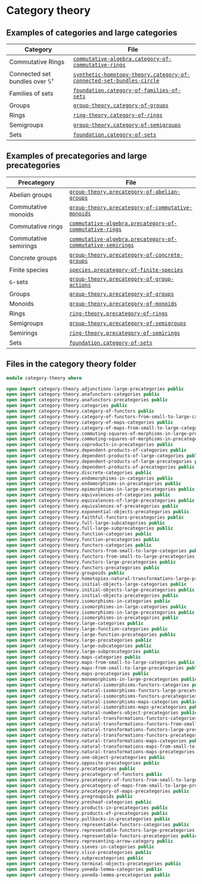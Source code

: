 # Category theory

## Examples of categories and large categories

| Category                      | File                                                                                                                                          |
| ----------------------------- | --------------------------------------------------------------------------------------------------------------------------------------------- |
| Commutative Rings             | [`commutative-algebra.category-of-commutative-rings`](commutative-algebra.category-of-commutative-rings.md)                                   |
| Connected set bundles over 𝕊¹ | [`synthetic-homotopy-theory.category-of-connected-set-bundles-circle`](synthetic-homotopy-theory.category-of-connected-set-bundles-circle.md) |
| Families of sets              | [`foundation.category-of-families-of-sets`](foundation.category-of-families-of-sets.md)                                                       |
| Groups                        | [`group-theory.category-of-groups`](group-theory.category-of-groups.md)                                                                       |
| Rings                         | [`ring-theory.category-of-rings`](ring-theory.category-of-rings.md)                                                                           |
| Semigroups                    | [`group-theory.category-of-semigroups`](group-theory.category-of-semigroups.md)                                                               |
| Sets                          | [`foundation.category-of-sets`](foundation.category-of-sets.md)                                                                               |

## Examples of precategories and large precategories

| Precategory           | File                                                                                                                      |
| --------------------- | ------------------------------------------------------------------------------------------------------------------------- |
| Abelian groups        | [`group-theory.precategory-of-abelian-groups`](group-theory.precategory-of-abelian-groups.md)                             |
| Commutative monoids   | [`group-theory.precategory-of-commutative-monoids`](group-theory.precategory-of-commutative-monoids.md)                   |
| Commutative rings     | [`commutative-algebra.precategory-of-commutative-rings`](commutative-algebra.precategory-of-commutative-rings.md)         |
| Commutative semirings | [`commutative-algebra.precategory-of-commutative-semirings`](commutative-algebra.precategory-of-commutative-semirings.md) |
| Concrete groups       | [`group-theory.precategory-of-concrete-groups`](group-theory.precategory-of-concrete-groups.md)                           |
| Finite species        | [`species.precategory-of-finite-species`](species.precategory-of-finite-species.md)                                       |
| `G`-sets              | [`group-theory.precategory-of-group-actions`](group-theory.precategory-of-group-actions.md)                               |
| Groups                | [`group-theory.precategory-of-groups`](group-theory.precategory-of-groups.md)                                             |
| Monoids               | [`group-theory.precategory-of-monoids`](group-theory.precategory-of-monoids.md)                                           |
| Rings                 | [`ring-theory.precategory-of-rings`](ring-theory.precategory-of-rings.md)                                                 |
| Semigroups            | [`group-theory.precategory-of-semigroups`](group-theory.precategory-of-semigroups.md)                                     |
| Semirings             | [`ring-theory.precategory-of-semirings`](ring-theory.precategory-of-semirings.md)                                         |
| Sets                  | [`foundation.category-of-sets`](foundation.category-of-sets.md)                                                           |

## Files in the category theory folder

```agda
module category-theory where

open import category-theory.adjunctions-large-precategories public
open import category-theory.anafunctors-categories public
open import category-theory.anafunctors-precategories public
open import category-theory.categories public
open import category-theory.category-of-functors public
open import category-theory.category-of-functors-from-small-to-large-categories public
open import category-theory.category-of-maps-categories public
open import category-theory.category-of-maps-from-small-to-large-categories public
open import category-theory.commuting-squares-of-morphisms-in-large-precategories public
open import category-theory.commuting-squares-of-morphisms-in-precategories public
open import category-theory.coproducts-in-precategories public
open import category-theory.dependent-products-of-categories public
open import category-theory.dependent-products-of-large-categories public
open import category-theory.dependent-products-of-large-precategories public
open import category-theory.dependent-products-of-precategories public
open import category-theory.discrete-categories public
open import category-theory.endomorphisms-in-categories public
open import category-theory.endomorphisms-in-precategories public
open import category-theory.epimorphisms-in-large-precategories public
open import category-theory.equivalences-of-categories public
open import category-theory.equivalences-of-large-precategories public
open import category-theory.equivalences-of-precategories public
open import category-theory.exponential-objects-precategories public
open import category-theory.faithful-functors-precategories public
open import category-theory.full-large-subcategories public
open import category-theory.full-large-subprecategories public
open import category-theory.function-categories public
open import category-theory.function-precategories public
open import category-theory.functors-categories public
open import category-theory.functors-from-small-to-large-categories public
open import category-theory.functors-from-small-to-large-precategories public
open import category-theory.functors-large-precategories public
open import category-theory.functors-precategories public
open import category-theory.groupoids public
open import category-theory.homotopies-natural-transformations-large-precategories public
open import category-theory.initial-objects-large-categories public
open import category-theory.initial-objects-large-precategories public
open import category-theory.initial-objects-precategories public
open import category-theory.isomorphisms-in-categories public
open import category-theory.isomorphisms-in-large-categories public
open import category-theory.isomorphisms-in-large-precategories public
open import category-theory.isomorphisms-in-precategories public
open import category-theory.large-categories public
open import category-theory.large-function-categories public
open import category-theory.large-function-precategories public
open import category-theory.large-precategories public
open import category-theory.large-subcategories public
open import category-theory.large-subprecategories public
open import category-theory.maps-categories public
open import category-theory.maps-from-small-to-large-categories public
open import category-theory.maps-from-small-to-large-precategories public
open import category-theory.maps-precategories public
open import category-theory.monomorphisms-in-large-precategories public
open import category-theory.natural-isomorphisms-functors-categories public
open import category-theory.natural-isomorphisms-functors-large-precategories public
open import category-theory.natural-isomorphisms-functors-precategories public
open import category-theory.natural-isomorphisms-maps-categories public
open import category-theory.natural-isomorphisms-maps-precategories public
open import category-theory.natural-numbers-object-precategories public
open import category-theory.natural-transformations-functors-categories public
open import category-theory.natural-transformations-functors-from-small-to-large-precategories public
open import category-theory.natural-transformations-functors-large-precategories public
open import category-theory.natural-transformations-functors-precategories public
open import category-theory.natural-transformations-maps-categories public
open import category-theory.natural-transformations-maps-from-small-to-large-precategories public
open import category-theory.natural-transformations-maps-precategories public
open import category-theory.one-object-precategories public
open import category-theory.opposite-precategories public
open import category-theory.precategories public
open import category-theory.precategory-of-functors public
open import category-theory.precategory-of-functors-from-small-to-large-precategories public
open import category-theory.precategory-of-maps-from-small-to-large-precategories public
open import category-theory.precategory-of-maps-precategories public
open import category-theory.pregroupoids public
open import category-theory.presheaf-categories public
open import category-theory.products-in-precategories public
open import category-theory.products-of-precategories public
open import category-theory.pullbacks-in-precategories public
open import category-theory.representable-functors-categories public
open import category-theory.representable-functors-large-precategories public
open import category-theory.representable-functors-precategories public
open import category-theory.representing-arrow-category public
open import category-theory.sieves-in-categories public
open import category-theory.slice-precategories public
open import category-theory.subprecategories public
open import category-theory.terminal-objects-precategories public
open import category-theory.yoneda-lemma-categories public
open import category-theory.yoneda-lemma-precategories public
```

